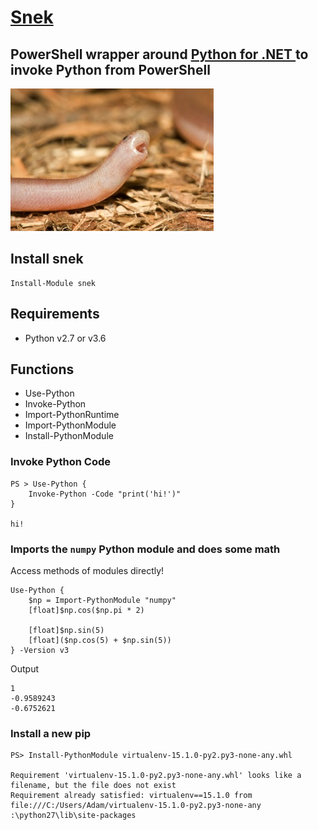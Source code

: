 # [Snek](https://www.reddit.com/r/Snek/)

## PowerShell wrapper around [Python for .NET ](https://github.com/pythonnet/pythonnet) to invoke Python from PowerShell

![](./snek.jpg)

## Install snek

```
Install-Module snek
```

## Requirements

* Python v2.7 or v3.6

## Functions 

* Use-Python
* Invoke-Python
* Import-PythonRuntime
* Import-PythonModule
* Install-PythonModule

### Invoke Python Code

```
PS > Use-Python { 
    Invoke-Python -Code "print('hi!')" 
}
    
hi!
```

### Imports the `numpy` Python module and does some math

Access methods of modules directly! 

```
Use-Python {
    $np = Import-PythonModule "numpy"
    [float]$np.cos($np.pi * 2)

    [float]$np.sin(5)
    [float]($np.cos(5) + $np.sin(5))
} -Version v3
```

Output

```
1
-0.9589243
-0.6752621
```

### Install a new pip

```
PS> Install-PythonModule virtualenv-15.1.0-py2.py3-none-any.whl

Requirement 'virtualenv-15.1.0-py2.py3-none-any.whl' looks like a filename, but the file does not exist
Requirement already satisfied: virtualenv==15.1.0 from file:///C:/Users/Adam/virtualenv-15.1.0-py2.py3-none-any
:\python27\lib\site-packages
```
